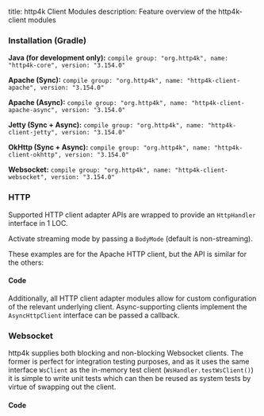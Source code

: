 title: http4k Client Modules
description: Feature overview of the http4k-client modules

### Installation (Gradle)
**Java (for development only):** ```compile group: "org.http4k", name: "http4k-core", version: "3.154.0"```

**Apache (Sync):** ```compile group: "org.http4k", name: "http4k-client-apache", version: "3.154.0"```

**Apache (Async):** ```compile group: "org.http4k", name: "http4k-client-apache-async", version: "3.154.0"```

**Jetty (Sync + Async):** ```compile group: "org.http4k", name: "http4k-client-jetty", version: "3.154.0"```

**OkHttp (Sync + Async):** ```compile group: "org.http4k", name: "http4k-client-okhttp", version: "3.154.0"```

**Websocket:** ```compile group: "org.http4k", name: "http4k-client-websocket", version: "3.154.0"```

### HTTP
Supported HTTP client adapter APIs are wrapped to provide an `HttpHandler` interface in 1 LOC.

Activate streaming mode by passing a `BodyMode` (default is non-streaming).

These examples are for the Apache HTTP client, but the API is similar for the others:

#### Code [<img class="octocat"/>](https://github.com/http4k/http4k/blob/master/src/docs/guide/modules/clients/example_http.kt)
<script src="https://gist-it.appspot.com/https://github.com/http4k/http4k/blob/master/src/docs/guide/modules/clients/example_http.kt"></script>

Additionally, all HTTP client adapter modules allow for custom configuration of the relevant underlying client. Async-supporting clients implement the `AsyncHttpClient` interface can be passed a callback.

### Websocket
http4k supplies both blocking and non-blocking Websocket clients. The former is perfect for integration testing purposes, and as it uses the same interface `WsClient` as the in-memory test client (`WsHandler.testWsClient()`) it is simple to write unit tests which can then be reused as system tests by virtue of swapping out the client.

#### Code [<img class="octocat"/>](https://github.com/http4k/http4k/blob/master/src/docs/guide/modules/clients/example_websocket.kt)
<script src="https://gist-it.appspot.com/https://github.com/http4k/http4k/blob/master/src/docs/guide/modules/clients/example_websocket.kt"></script>
